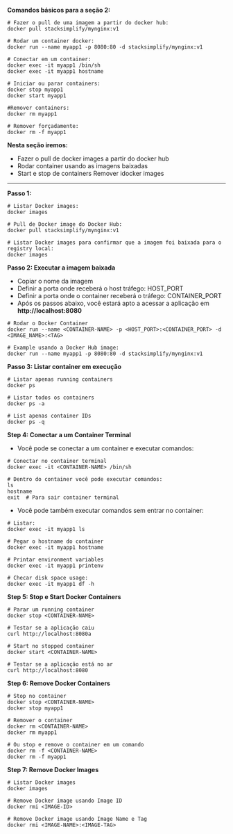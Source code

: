 **Comandos básicos para a seção 2:**
```
# Fazer o pull de uma imagem a partir do docker hub:
docker pull stacksimplify/mynginx:v1 

# Rodar um container docker:
docker run --name myapp1 -p 8080:80 -d stacksimplify/mynginx:v1

# Conectar em um container:
docker exec -it myapp1 /bin/sh
docker exec -it myapp1 hostname

# Iniciar ou parar containers:
docker stop myapp1
docker start myapp1

#Remover containers:
docker rm myapp1

# Remover forçadamente:
docker rm -f myapp1
```

**Nesta seção iremos:**
- Fazer o pull de docker images a partir do docker hub
- Rodar container usando as imagens baixadas
- Start e stop de containers
Remover idocker images

---

**Passo 1:**

```
# Listar Docker images: 
docker images

# Pull de Docker image do Docker Hub:
docker pull stacksimplify/mynginx:v1

# Listar Docker images para confirmar que a imagem foi baixada para o registry local:
docker images
```

**Passo 2: Executar a imagem baixada**

- Copiar o nome da imagem
- Definir a porta onde receberá o host tráfego: HOST_PORT
- Definir a porta onde o container receberá o tráfego: CONTAINER_PORT
- Após os passos abaixo, você estará apto a acessar a aplicação em **http://localhost:8080**

```
# Rodar o Docker Container
docker run --name <CONTAINER-NAME> -p <HOST_PORT>:<CONTAINER_PORT> -d <IMAGE_NAME>:<TAG>

# Example usando a Docker Hub image:
docker run --name myapp1 -p 8080:80 -d stacksimplify/mynginx:v1
```

**Passo 3: Listar container em execução**

```
# Listar apenas running containers
docker ps

# Listar todos os containers 
docker ps -a

# List apenas container IDs
docker ps -q
```

**Step 4: Conectar a um Container Terminal**

- Você pode se conectar a um container e executar comandos:

```
# Conectar no container terminal
docker exec -it <CONTAINER-NAME> /bin/sh

# Dentro do container você pode executar comandos:
ls
hostname
exit  # Para sair container terminal
```

- Você pode também executar comandos sem entrar no container:
```
# Listar:
docker exec -it myapp1 ls

# Pegar o hostname do container
docker exec -it myapp1 hostname

# Printar environment variables
docker exec -it myapp1 printenv

# Checar disk space usage:
docker exec -it myapp1 df -h
```

**Step 5: Stop e Start Docker Containers**

```
# Parar um running container
docker stop <CONTAINER-NAME>

# Testar se a aplicação caiu
curl http://localhost:8080a

# Start no stopped container
docker start <CONTAINER-NAME>

# Testar se a aplicação está no ar
curl http://localhost:8080
```

**Step 6: Remove Docker Containers**

```
# Stop no container 
docker stop <CONTAINER-NAME>
docker stop myapp1

# Remover o container
docker rm <CONTAINER-NAME>
docker rm myapp1

# Ou stop e remove o container em um comando
docker rm -f <CONTAINER-NAME>
docker rm -f myapp1
```

**Step 7: Remove Docker Images**

```
# Listar Docker images
docker images

# Remove Docker image usando Image ID
docker rmi <IMAGE-ID>

# Remove Docker image usando Image Name e Tag
docker rmi <IMAGE-NAME>:<IMAGE-TAG>

```




